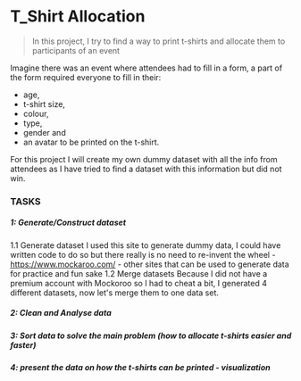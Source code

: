 # T_Shirt Allocation
> In this project, I try to find a way to print t-shirts and allocate them to participants of an event

Imagine there was an event where attendees had to fill in a form, a part of the form required everyone to fill in their:
- age, 
- t-shirt size, 
- colour, 
- type, 
- gender and 
- an avatar 
to be printed on the t-shirt.

For this project I will create my own dummy dataset with all the info from attendees as I have tried to find a dataset with this information but did not win.

### TASKS
##### 1: Generate/Construct dataset
1.1 Generate dataset
    I used this site to generate dummy data, I could have written code to do so but there really is no need to re-invent the wheel
    - https://www.mockaroo.com/
    - other sites that can be used to generate data for practice and fun sake
1.2 Merge datasets
    Because I did not have a premium account with Mockoroo so I had to cheat a bit, I generated 4 different datasets, now let's merge them to one data set. 

##### 2: Clean and Analyse data
##### 3: Sort data to solve the main problem (how to allocate t-shirts easier and faster)
##### 4: present the data on how the t-shirts can be printed - visualization

